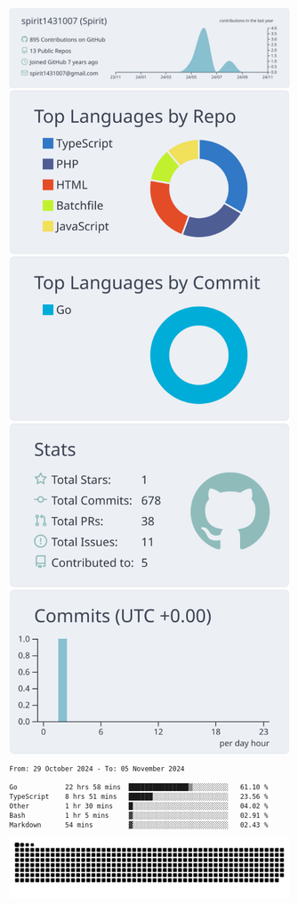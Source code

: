[![](https://raw.githubusercontent.com/spirit1431007/spirit1431007/master/profile-summary-card-output/nord_bright/0-profile-details.svg)](https://git.io/spiritx)
[![](https://raw.githubusercontent.com/spirit1431007/spirit1431007/master/profile-summary-card-output/nord_bright/1-repos-per-language.svg)](https://git.io/spiritx) [![](https://raw.githubusercontent.com/spirit1431007/spirit1431007/master/profile-summary-card-output/nord_bright/2-most-commit-language.svg)](https://git.io/spiritx)
[![](https://raw.githubusercontent.com/spirit1431007/spirit1431007/master/profile-summary-card-output/nord_bright/3-stats.svg)](https://git.io/spiritx) [![](https://raw.githubusercontent.com/spirit1431007/spirit1431007/master/profile-summary-card-output/nord_bright/4-productive-time.svg)](https://git.io/spiritx)

<!--START_SECTION:waka-->

```txt
From: 29 October 2024 - To: 05 November 2024

Go            22 hrs 58 mins  ███████████████▒░░░░░░░░░   61.10 %
TypeScript    8 hrs 51 mins   ██████░░░░░░░░░░░░░░░░░░░   23.56 %
Other         1 hr 30 mins    █░░░░░░░░░░░░░░░░░░░░░░░░   04.02 %
Bash          1 hr 5 mins     ▓░░░░░░░░░░░░░░░░░░░░░░░░   02.91 %
Markdown      54 mins         ▓░░░░░░░░░░░░░░░░░░░░░░░░   02.43 %
```

<!--END_SECTION:waka-->

![contribution](https://github.com/spirit1431007/spirit1431007/blob/output/github-contribution-grid-snake.svg)
